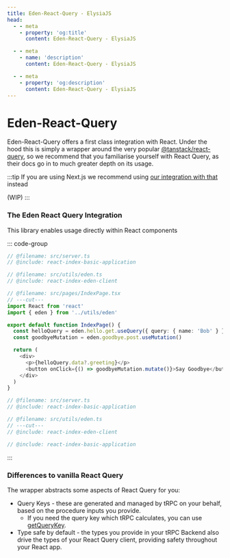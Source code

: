 ```yaml
---
title: Eden-React-Query - ElysiaJS
head:
  - - meta
    - property: 'og:title'
      content: Eden-React-Query - ElysiaJS

  - - meta
    - name: 'description'
      content: Eden-React-Query - ElysiaJS

  - - meta
    - property: 'og:description'
      content: Eden-React-Query - ElysiaJS
---
```


# Eden-React-Query

Eden-React-Query offers a first class integration with React.
Under the hood this is simply a wrapper around the very popular [@tanstack/react-query](https://tanstack.com/query/latest),
so we recommend that you familiarise yourself with React Query,
as their docs go in to much greater depth on its usage.

:::tip
If you are using Next.js we recommend using [our integration with that](../nextjs) instead

(WIP)
:::

### The Eden React Query Integration

This library enables usage directly within React components

<!-- Invisible code snippets that are compiled first and reused. -->
<template>

```typescript twoslash include react-index-basic-application
import { Elysia, t } from 'elysia'
import { batchPlugin } from '@ap0nia/eden-react-query'

export const app = new Elysia()
  .use(batchPlugin())
  .get(
    '/hello',
    (context) => {
      return { greeting: `Hello, ${context.query.name}!` }
    },
    {
      query: t.Object({
        name: t.String(),
      }),
    },
  )
  .post('/goodbye', () => {
    console.log('Goodbye!')
  })

export type App = typeof app
```

```typescript twoslash include react-index-eden-client
import { createEdenTreatyReactQuery, httpBatchLink } from '@ap0nia/eden-react-query'
import type { App } from '../server'

export const eden = createEdenTreatyReactQuery<App>()

export const client = eden.createClient({
  links: [
    httpBatchLink({
      domain: 'http://localhost:3000',
    }),
  ],
})
```

</template>

::: code-group

```typescript twoslash [src/pages/IndexPage.tsx]
// @filename: src/server.ts
// @include: react-index-basic-application

// @filename: src/utils/eden.ts
// @include: react-index-eden-client

// @filename: src/pages/IndexPage.tsx
// ---cut---
import React from 'react'
import { eden } from '../utils/eden'

export default function IndexPage() {
  const helloQuery = eden.hello.get.useQuery({ query: { name: 'Bob' } })
  const goodbyeMutation = eden.goodbye.post.useMutation()

  return (
    <div>
      <p>{helloQuery.data?.greeting}</p>
      <button onClick={() => goodbyeMutation.mutate()}>Say Goodbye</button>
    </div>
  )
}
```

```typescript twoslash [src/utils/eden.ts]
// @filename: src/server.ts
// @include: react-index-basic-application

// @filename: src/utils/eden.ts
// ---cut---
// @include: react-index-eden-client
```

```typescript twoslash [src/server.ts]
// @include: react-index-basic-application
```

:::

### Differences to vanilla React Query

The wrapper abstracts some aspects of React Query for you:

- Query Keys - these are generated and managed by tRPC on your behalf, based on the procedure inputs you provide.
  - If you need the query key which tRPC calculates, you can use [getQueryKey](./getQueryKey).
- Type safe by default - the types you provide in your tRPC Backend also drive the types of your React Query client, providing safety throughout your React app.
